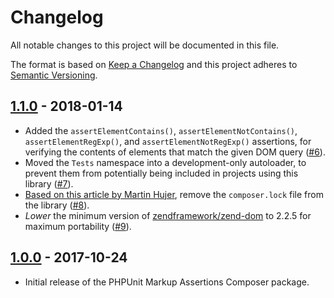 # Changelog
All notable changes to this project will be documented in this file.

The format is based on [Keep a Changelog](http://keepachangelog.com/en/1.0.0/)
and this project adheres to [Semantic Versioning](http://semver.org/spec/v2.0.0.html).

## [1.1.0] - 2018-01-14

* Added the `assertElementContains()`, `assertElementNotContains()`, `assertElementRegExp()`, and `assertElementNotRegExp()` assertions, for verifying the contents of elements that match the given DOM query ([#6]).
* Moved the `Tests` namespace into a development-only autoloader, to prevent them from potentially being included in projects using this library ([#7]).
* [Based on this article by Martin Hujer](https://blog.martinhujer.cz/17-tips-for-using-composer-efficiently/#tip-%236%3A-put-%60composer.lock%60-into-%60.gitignore%60-in-libraries), remove the `composer.lock` file from the library ([#8]).
* _Lower_ the minimum version of [zendframework/zend-dom](https://packagist.org/packages/zendframework/zend-dom) to 2.2.5 for maximum portability ([#9]).

## [1.0.0] - 2017-10-24

* Initial release of the PHPUnit Markup Assertions Composer package.


[Unreleased]: https://github.com/stevegrunwell/phpunit-markup-assertions/compare/master...develop
[1.1.0]: https://github.com/stevegrunwell/phpunit-markup-assertions/releases/tag/v1.1.0
[1.0.0]: https://github.com/stevegrunwell/phpunit-markup-assertions/releases/tag/v1.0.0
[#6]: https://github.com/stevegrunwell/phpunit-markup-assertions/issues/6
[#7]: https://github.com/stevegrunwell/phpunit-markup-assertions/issues/7
[#8]: https://github.com/stevegrunwell/phpunit-markup-assertions/issues/8
[#9]: https://github.com/stevegrunwell/phpunit-markup-assertions/issues/9
